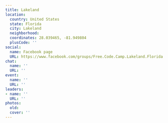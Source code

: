 ```yaml
---
title: Lakeland
location:
  country: United States
  state: Florida
  city: Lakeland
  neighborhood: 
  coordinates: 28.039465, -81.949804
  plusCode: ''
social:
  name: Facebook page
  URL: https://www.facebook.com/groups/Free.Code.Camp.Lakeland.Florida
chat:
  name: ''
  URL: ''
event:
  name: ''
  URL: ''
leaders:
- name: ''
  URL: ''
photos:
  old: 
  cover: ''
---
```

